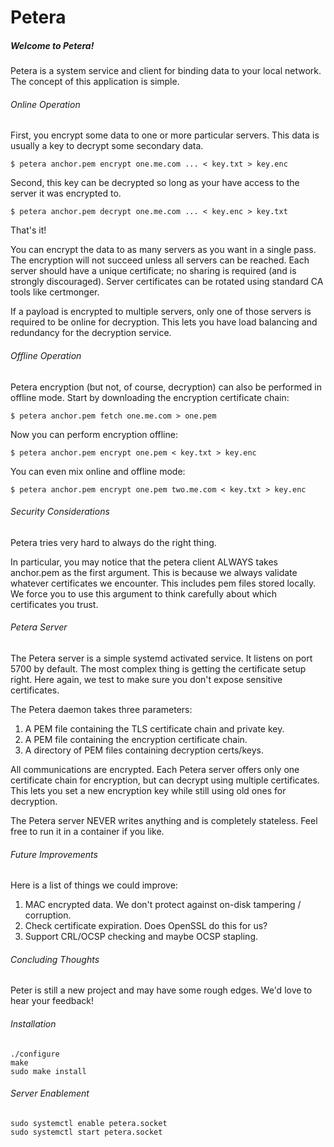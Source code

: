 # Petera

##### Welcome to Petera!
Petera is a system service and client for binding data to your local network.
The concept of this application is simple.

###### Online Operation
First, you encrypt some data to one or more particular servers. This data is
usually a key to decrypt some secondary data.

    $ petera anchor.pem encrypt one.me.com ... < key.txt > key.enc

Second, this key can be decrypted so long as your have access to the server it
was encrypted to.

    $ petera anchor.pem decrypt one.me.com ... < key.enc > key.txt

That's it!

You can encrypt the data to as many servers as you want in a single pass. The
encryption will not succeed unless all servers can be reached. Each server
should have a unique certificate; no sharing is required (and is strongly
discouraged). Server certificates can be rotated using standard CA tools like
certmonger.

If a payload is encrypted to multiple servers, only one of those servers is
required to be online for decryption. This lets you have load balancing and
redundancy for the decryption service.

###### Offline Operation

Petera encryption (but not, of course, decryption) can also be performed in
offline mode. Start by downloading the encryption certificate chain:

    $ petera anchor.pem fetch one.me.com > one.pem

Now you can perform encryption offline:

    $ petera anchor.pem encrypt one.pem < key.txt > key.enc

You can even mix online and offline mode:

    $ petera anchor.pem encrypt one.pem two.me.com < key.txt > key.enc

###### Security Considerations

Petera tries very hard to always do the right thing.

In particular, you may notice that the petera client ALWAYS takes anchor.pem
as the first argument. This is because we always validate whatever
certificates we encounter. This includes pem files stored locally. We force
you to use this argument to think carefully about which certificates you trust.

###### Petera Server

The Petera server is a simple systemd activated service. It listens on port
5700 by default. The most complex thing is getting the certificate setup
right. Here again, we test to make sure you don't expose sensitive certificates.

The Petera daemon takes three parameters:

1. A PEM file containing the TLS certificate chain and private key.
2. A PEM file containing the encryption certificate chain.
3. A directory of PEM files containing decryption certs/keys.

All communications are encrypted. Each Petera server offers only one
certificate chain for encryption, but can decrypt using multiple certificates.
This lets you set a new encryption key while still using old ones for
decryption.

The Petera server NEVER writes anything and is completely stateless. Feel free
to run it in a container if you like.

###### Future Improvements

Here is a list of things we could improve:

1. MAC encrypted data. We don't protect against on-disk tampering / corruption.
2. Check certificate expiration. Does OpenSSL do this for us?
3. Support CRL/OCSP checking and maybe OCSP stapling.

###### Concluding Thoughts

Peter is still a new project and may have some rough edges. We'd
love to hear your feedback!

###### Installation

    ./configure
    make
    sudo make install

###### Server Enablement

    sudo systemctl enable petera.socket
    sudo systemctl start petera.socket
